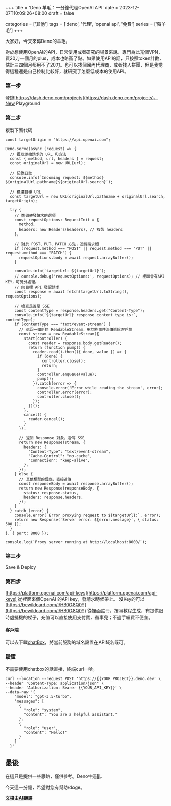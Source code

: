  +++
title = 'Deno 羊毛：一分鐘代理OpenAI API'
date = 2023-12-07T10:09:26+08:00
draft = false

categories = ['其他']
tags = ['deno', '代理', 'openai api', '免費']
series = ['薅羊毛']
+++

大家好，今天來薅Deno的羊毛。

對於想使用OpenAI的API，日常使用或者研究的場景來說。專門為此充個VPN，買20刀一個月的plus，成本也略高了點。如果使用API的話，只按照token計數，估計三四個月都用不了20刀。也可以找個國內代理商，或者找人拼團，但是我觉得這種還是自己控制比較好，就研究了怎麼低成本的使用API。


### 第一步
登錄[https://dash.deno.com/projects](https://dash.deno.com/projects)，New Playground

### 第二步
複製下面代碼
```JS
const targetOrigin = "https://api.openai.com";

Deno.serve(async (request) => {
  // 獲取原始請求的 URL 和方法
  const { method, url, headers } = request;
  const originalUrl = new URL(url);
  
  // 記錄日誌
  console.info(`Incoming request: ${method} ${originalUrl.pathname}${originalUrl.search}`);

  // 構建目標 URL
  const targetUrl = new URL(originalUrl.pathname + originalUrl.search, targetOrigin);
  
  try {
    // 準備轉發請求的選項
    const requestOptions: RequestInit = {
      method,
      headers: new Headers(headers), // 複製 headers
    };

    // 對於 POST、PUT、PATCH 方法，透傳請求體
    if (request.method === "POST" || request.method === "PUT" || request.method === "PATCH") {
      requestOptions.body = await request.arrayBuffer();
    }

    console.info(`targetUrl: ${targetUrl}`);
    // console.debug('requestOptions:', requestOptions); // 裡面會有API KEY，可另外處理。
    // 向目標 API 發起請求
    const response = await fetch(targetUrl.toString(), requestOptions);

    // 檢查是否是 SSE
    const contentType = response.headers.get("Content-Type");
    console.info(`${targetUrl} response content type is:`, contentType);
    if (contentType === "text/event-stream") {
      // 返回一個新的 ReadableStream，用於將事件流傳遞給客戶端
      const stream = new ReadableStream({
        start(controller) {
          const reader = response.body.getReader();
          return (function pump() {
            reader.read().then(({ done, value }) => {
              if (done) {
                controller.close();
                return;
              }
              controller.enqueue(value);
              pump();
            }).catch(error => {
              console.error('Error while reading the stream', error);
              controller.error(error);
              controller.close();
            });
          })();
        },
        cancel() {
          reader.cancel();
        }
      });

      // 返回 Response 對象，透傳 SSE
      return new Response(stream, {
        headers: {
          "Content-Type": "text/event-stream",
          "Cache-Control": "no-cache",
          "Connection": "keep-alive",
        },
      });
    } else {
      // 其他類型的響應，直接透傳
      const responseBody = await response.arrayBuffer();
      return new Response(responseBody, {
        status: response.status,
        headers: response.headers,
      });
    }
  } catch (error) {
    console.error(`Error proxying request to ${targetUrl}:`, error);
    return new Response(`Server error: ${error.message}`, { status: 500 });
  }
}, { port: 8000 });

console.log(`Proxy server running at http://localhost:8000/`);
```

### 第三步
Save & Deploy

### 第四步
[https://platform.openai.com/api-keys](https://platform.openai.com/api-keys) 從裡面來個OpenAI 的API key，發請求時候帶上。
沒Key的可以 [https://bewildcard.com/i/HB0O8Q0Y](https://bewildcard.com/i/HB0O8Q0Y) 從裡面註冊，按照教程生成，有提供限時虛擬機的梯子，充值可以直接使用支付寶，省事兒；不過手續費不便宜。

#### 客戶端
可以去下載[chatBox](https://chatboxai.app/zh)，將當前服務的域名設置在API域名既可。

### 驗證
不需要使用chatbox的話直接，終端curl一哈。
```shell
curl --location --request POST 'https://{{YOUR_PROJECT}}.deno.dev' \
--header 'Content-Type: application/json' \
--header 'Authorization: Bearer {{YOUR_API_KEY}}' \
--data-raw '{
    "model": "gpt-3.5-turbo",
    "messages": [
      {
        "role": "system",
        "content": "You are a helpful assistant."
      },
      {
        "role": "user",
        "content": "Hello!"
      }
    ]
  }'
```
## 最後
在這只是提供一些思路，僅供參考。Deno牛逼🐶。    

今天這一分鐘，希望對您有幫助/doge。


__[文檔由AI翻譯](/posts/blog/autotranslate/)__